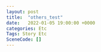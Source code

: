 ```yaml
---
layout: post
title:  "others_test"
date:   2022-01-05 19:00:00 +0000
categories: Etc
Tags: Story Etc
SceneCode: []
---
```

